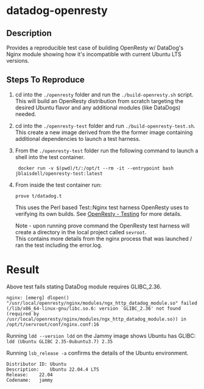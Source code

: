 # datadog-openresty

## Description
Provides a reproducible test case of building OpenResty w/ DataDog's Nginx module showing how it's incompatible with
current Ubuntu LTS versions.

## Steps To Reproduce
1. cd into the `./openresty` folder and run the `./build-openresty.sh` script.  This will build an OpenResty distribution
   from scratch targeting the desired Ubuntu flavor and any additional modules (like DataDogs) needed.
2. cd into the `./openresty-test` folder and run `./build-openresty-test.sh`.  This create a new image derived from the
   the former image containing additional dependencies to launch a test harness.
3. From the `./openresty-test` folder run the following command to launch a shell into the test container.
   ```
    docker run -v $(pwd)/t/:/opt/t --rm -it --entrypoint bash jblaisdell/openresty-test:latest
   ```
4. From inside the test container run:
   ```
   prove t/datadog.t
   ```
   This uses the Perl based Test::Nginx test harness OpenResty uses to verifying its own builds.  See [OpenResty - Testing](https://openresty.gitbooks.io/programming-openresty/content/testing/)
   for more details.

   Note - upon running prove command the OpenResty test harness will create a directory in the local project called `sevroot`.  
   This contains more details from the nginx process that was launched / ran the test including the error.log.

# Result
Above test fails stating DataDog module requires GLIBC_2.36.
```
nginx: [emerg] dlopen() "/usr/local/openresty/nginx/modules/ngx_http_datadog_module.so" failed (/lib/x86_64-linux-gnu/libc.so.6: version `GLIBC_2.36' not found (required by /usr/local/openresty/nginx/modules/ngx_http_datadog_module.so)) in /opt/t/servroot/conf/nginx.conf:16
```

Running `ldd --version ldd` on the Jammy image shows Ubuntu has GLIBC:
```ldd (Ubuntu GLIBC 2.35-0ubuntu3.7) 2.35```

Running `lsb_release -a` confirms the details of the Ubuntu environment.
```
Distributor ID:	Ubuntu
Description:	Ubuntu 22.04.4 LTS
Release:	22.04
Codename:	jammy
```